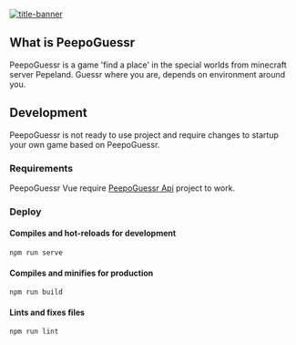 [![title-banner](https://cdn.nnmod.com/ppg-banner.png)](https://ppg.nnmod.com/)

## What is PeepoGuessr
PeepoGuessr is a game 'find a place' in the special worlds from minecraft server Pepeland.
Guessr where you are, depends on environment around you.

## Development
PeepoGuessr is not ready to use project and require changes to startup your own game based on PeepoGuessr.

### Requirements
PeepoGuessr Vue require [PeepoGuessr Api](https://github.com/NNmod/PeepoGuessrApi) project to work.

### Deploy

#### Compiles and hot-reloads for development
```
npm run serve
```

#### Compiles and minifies for production
```
npm run build
```

#### Lints and fixes files
```
npm run lint
```
